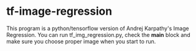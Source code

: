 # tf-image-regression
This program is a python/tensorflow version of Andrej Karpathy's Image Regression. You can run tf_img_regression.py, check the __main__ block and make sure you choose proper image when you start to run.
